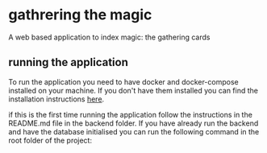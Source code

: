 # gathrering the magic
A web based application to index magic: the gathering cards


## running the application
To run the application you need to have docker and docker-compose installed on your machine. If you don't have them installed you can find the installation instructions [here](https://docs.docker.com/get-docker/).

if this is the first time running the application follow the instructions in the README.md file in the backend folder. If you have already run the backend and have the database initialised you can run the following command in the root folder of the project: